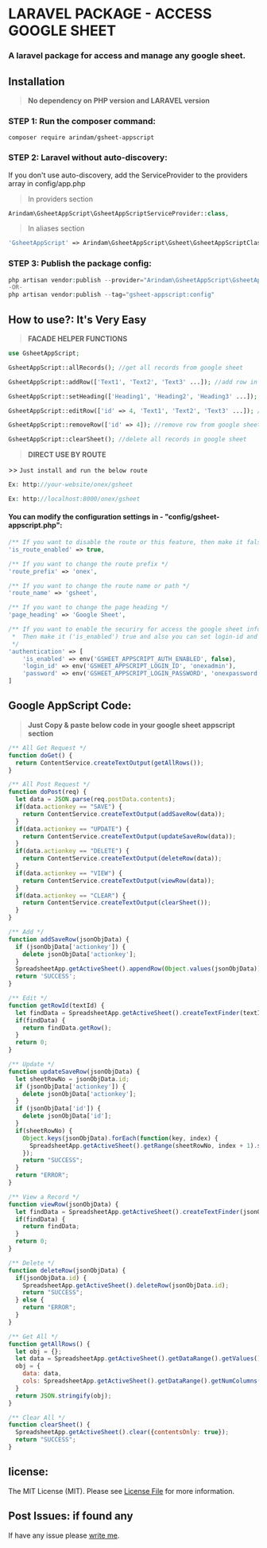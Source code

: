 # LARAVEL PACKAGE - ACCESS GOOGLE SHEET

### A laravel package for access and manage any google sheet.

## Installation

> **No dependency on PHP version and LARAVEL version**

### STEP 1: Run the composer command:

```shell
composer require arindam/gsheet-appscript
```

### STEP 2: Laravel without auto-discovery:

If you don't use auto-discovery, add the ServiceProvider to the providers array in config/app.php

> In providers section
```php
Arindam\GsheetAppScript\GsheetAppScriptServiceProvider::class,
```

> In aliases section
```php
'GsheetAppScript' => Arindam\GsheetAppScript\Gsheet\GsheetAppScriptClassFacade::class,
```

### STEP 3: Publish the package config:

```php
php artisan vendor:publish --provider="Arindam\GsheetAppScript\GsheetAppScriptServiceProvider" --force
-OR-
php artisan vendor:publish --tag="gsheet-appscript:config"
```

## How to use?: It's Very Easy

> **FACADE HELPER FUNCTIONS**

```php
use GsheetAppScript;

GsheetAppScript::allRecords(); //get all records from google sheet

GsheetAppScript::addRow(['Text1', 'Text2', 'Text3' ...]); //add row in the google sheet

GsheetAppScript::setHeading(['Heading1', 'Heading2', 'Heading3' ...]); //set or edit heading in the google sheet

GsheetAppScript::editRow(['id' => 4, 'Text1', 'Text2', 'Text3' ...]); //edit data in the google sheet, just pass the row number as id with data

GsheetAppScript::removeRow(['id' => 4]); //remove row from google sheet, just pass the row number

GsheetAppScript::clearSheet(); //delete all records in google sheet
```


> **DIRECT USE BY ROUTE**

<dl>
  <dt>>> <code>Just install and run the below route </span></code></dt>
</dl>

```php
Ex: http://your-website/onex/gsheet

Ex: http://localhost:8000/onex/gsheet
```

#### You can modify the configuration settings in - "config/gsheet-appscript.php":

```php
/** If you want to disable the route or this feature, then make it false */
'is_route_enabled' => true,
```

```php
/** If you want to change the route prefix */
'route_prefix' => 'onex',
```

```php
/** If you want to change the route name or path */
'route_name' => 'gsheet',
```

```php
/** If you want to change the page heading */
'page_heading' => 'Google Sheet',
```

```php
/** If you want to enable the securiry for access the google sheet information
 *  Then make it ('is_enabled') true and also you can set login-id and password through .env
 */
'authentication' => [
    'is_enabled' => env('GSHEET_APPSCRIPT_AUTH_ENABLED', false),
    'login_id' => env('GSHEET_APPSCRIPT_LOGIN_ID', 'onexadmin'),
    'password' => env('GSHEET_APPSCRIPT_LOGIN_PASSWORD', 'onexpassword')
]
```

## Google AppScript Code:

> **Just Copy & paste below code in your google sheet appscript section**

```javascript
/** All Get Request */
function doGet() {
  return ContentService.createTextOutput(getAllRows());
}

/** All Post Request */
function doPost(req) {
  let data = JSON.parse(req.postData.contents);
  if(data.actionkey == "SAVE") {
    return ContentService.createTextOutput(addSaveRow(data));
  }
  if(data.actionkey == "UPDATE") {
    return ContentService.createTextOutput(updateSaveRow(data));
  }
  if(data.actionkey == "DELETE") {
    return ContentService.createTextOutput(deleteRow(data));
  }
  if(data.actionkey == "VIEW") {
    return ContentService.createTextOutput(viewRow(data));
  }
  if(data.actionkey == "CLEAR") {
    return ContentService.createTextOutput(clearSheet());
  }
}

/** Add */
function addSaveRow(jsonObjData) {
  if (jsonObjData['actionkey']) {
    delete jsonObjData['actionkey'];
  }
  SpreadsheetApp.getActiveSheet().appendRow(Object.values(jsonObjData));
  return 'SUCCESS';
}

/** Edit */
function getRowId(textId) {
  let findData = SpreadsheetApp.getActiveSheet().createTextFinder(textId).matchEntireCell(true).findNext();
  if(findData) {
    return findData.getRow();
  }
  return 0;
}

/** Update */
function updateSaveRow(jsonObjData) {
  let sheetRowNo = jsonObjData.id;
  if (jsonObjData['actionkey']) {
    delete jsonObjData['actionkey'];
  }
  if (jsonObjData['id']) {
    delete jsonObjData['id'];
  }
  if(sheetRowNo) {
    Object.keys(jsonObjData).forEach(function(key, index) {
      SpreadsheetApp.getActiveSheet().getRange(sheetRowNo, index + 1).setValue(jsonObjData[key]);
    });
    return "SUCCESS";
  }
  return "ERROR";
}

/** View a Record */
function viewRow(jsonObjData) {
  let findData = SpreadsheetApp.getActiveSheet().createTextFinder(jsonObjData.id).matchEntireCell(true).findNext();
  if(findData) {
    return findData;
  }
  return 0;
}

/** Delete */
function deleteRow(jsonObjData) {
  if(jsonObjData.id) {
    SpreadsheetApp.getActiveSheet().deleteRow(jsonObjData.id);
    return "SUCCESS";
  } else {
    return "ERROR";
  }
}

/** Get All */
function getAllRows() {
  let obj = {};
  let data = SpreadsheetApp.getActiveSheet().getDataRange().getValues().filter(row => row.join(""));
  obj = {
    data: data,
    cols: SpreadsheetApp.getActiveSheet().getDataRange().getNumColumns()
  }
  return JSON.stringify(obj);
}

/** Clear All */
function clearSheet() {
  SpreadsheetApp.getActiveSheet().clear({contentsOnly: true});
  return "SUCCESS";
}
```


## license:
The MIT License (MIT). Please see [License File](LICENSE.md) for more information.

## Post Issues: if found any
If have any issue please [write me](https://github.com/dev-arindam-roy/laravel-package-google-sheet-appscript/issues).
